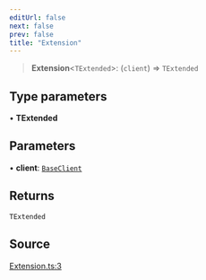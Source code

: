 ```yaml
---
editUrl: false
next: false
prev: false
title: "Extension"
---
```


> **Extension**\<`TExtended`\>: (`client`) => `TExtended`

## Type parameters

• **TExtended**

## Parameters

• **client**: [`BaseClient`](/reference/tevm/base-client/type-aliases/baseclient/)

## Returns

`TExtended`

## Source

[Extension.ts:3](https://github.com/evmts/tevm-monorepo/blob/main/packages/base-client/src/Extension.ts#L3)
